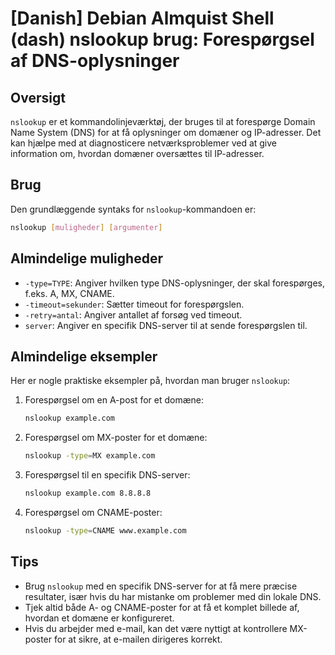 # [Danish] Debian Almquist Shell (dash) nslookup brug: Forespørgsel af DNS-oplysninger

## Oversigt
`nslookup` er et kommandolinjeværktøj, der bruges til at forespørge Domain Name System (DNS) for at få oplysninger om domæner og IP-adresser. Det kan hjælpe med at diagnosticere netværksproblemer ved at give information om, hvordan domæner oversættes til IP-adresser.

## Brug
Den grundlæggende syntaks for `nslookup`-kommandoen er:

```bash
nslookup [muligheder] [argumenter]
```

## Almindelige muligheder
- `-type=TYPE`: Angiver hvilken type DNS-oplysninger, der skal forespørges, f.eks. A, MX, CNAME.
- `-timeout=sekunder`: Sætter timeout for forespørgslen.
- `-retry=antal`: Angiver antallet af forsøg ved timeout.
- `server`: Angiver en specifik DNS-server til at sende forespørgslen til.

## Almindelige eksempler
Her er nogle praktiske eksempler på, hvordan man bruger `nslookup`:

1. Forespørgsel om en A-post for et domæne:
   ```bash
   nslookup example.com
   ```

2. Forespørgsel om MX-poster for et domæne:
   ```bash
   nslookup -type=MX example.com
   ```

3. Forespørgsel til en specifik DNS-server:
   ```bash
   nslookup example.com 8.8.8.8
   ```

4. Forespørgsel om CNAME-poster:
   ```bash
   nslookup -type=CNAME www.example.com
   ```

## Tips
- Brug `nslookup` med en specifik DNS-server for at få mere præcise resultater, især hvis du har mistanke om problemer med din lokale DNS.
- Tjek altid både A- og CNAME-poster for at få et komplet billede af, hvordan et domæne er konfigureret.
- Hvis du arbejder med e-mail, kan det være nyttigt at kontrollere MX-poster for at sikre, at e-mailen dirigeres korrekt.